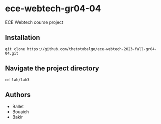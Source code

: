 # ece-webtech-gr04-04

ECE Webtech course project

## Installation
```
git clone https://github.com/thetotobalgo/ece-webtech-2023-fall-gr04-04.git
```

## Navigate the project directory
```
cd lab/lab3
```

## Authors

- Ballet
- Bouaich
- Bakir  



